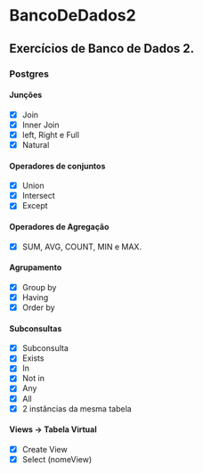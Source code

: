 # BancoDeDados2

## Exercícios de Banco de Dados 2.
### Postgres
#### Junções
- [x] Join
- [x] Inner Join
- [x] left, Right e Full
- [x] Natural
#### Operadores de conjuntos
- [x] Union
- [x] Intersect
- [x] Except
#### Operadores de Agregação
- [x] SUM, AVG, COUNT, MIN e MAX.
#### Agrupamento
- [x] Group by
- [x] Having 
- [x] Order by
#### Subconsultas
- [x] Subconsulta
- [x] Exists
- [x] In
- [x] Not in
- [x] Any
- [x] All
- [x] 2 instâncias da mesma tabela
#### Views -> Tabela Virtual
- [x] Create View
- [x] Select (nomeView)

